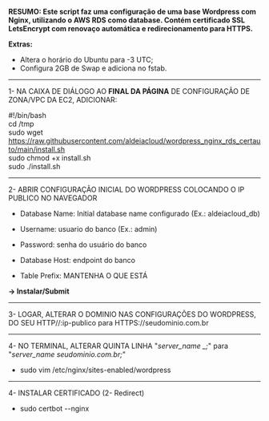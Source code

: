 <b>RESUMO: Este script faz uma configuração de uma base Wordpress com Nginx, utilizando o AWS RDS como database. Contém certificado SSL LetsEncrypt com renovaço automática e redirecionamento para HTTPS.</b>

 <b>Extras:</b>
  - Altera o horário do Ubuntu para -3 UTC;
  - Configura 2GB de Swap e adiciona no fstab.

------------------------------------------------------------------------------

1- NA CAIXA DE DIÁLOGO AO <b>FINAL DA PÁGINA</b> DE CONFIGURAÇÃO DE ZONA/VPC DA EC2, ADICIONAR:

#!/bin/bash<br>
cd /tmp<br>
sudo wget https://raw.githubusercontent.com/aldeiacloud/wordpress_nginx_rds_certauto/main/install.sh<br>
sudo chmod +x install.sh<br>
sudo ./install.sh<br>

------------------------------------------------------------------------------

2- ABRIR CONFIGURAÇÃO INICIAL DO WORDPRESS COLOCANDO O IP PUBLICO NO NAVEGADOR 

- Database Name: Initial database name configurado (Ex.: aldeiacloud_db)

- Username: usuario do banco (Ex.: admin)

- Password: senha do usuário do banco

- Database Host: endpoint do banco

- Table Prefix: MANTENHA O QUE ESTÁ

<b>-> Instalar/Submit</b>

------------------------------------------------------------------------------

3- LOGAR, ALTERAR O DOMINIO NAS CONFIGURAÇÕES DO WORDPRESS, DO SEU HTTP//:ip-publico para HTTPS://seudominio.com.br

------------------------------------------------------------------------------

4- NO TERMINAL, ALTERAR QUINTA LINHA "<i>server_name _;</i>" para "<i>server_name seudominio.com.br;</i>"
- sudo vim /etc/nginx/sites-enabled/wordpress

------------------------------------------------------------------------------

4- INSTALAR CERTIFICADO (2- Redirect)
- sudo certbot --nginx
